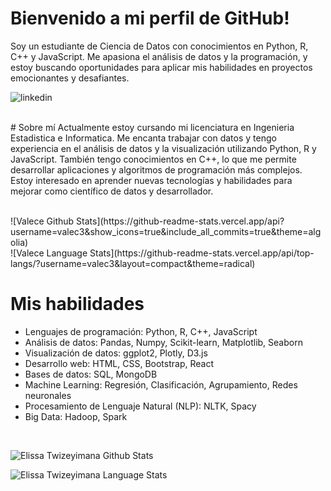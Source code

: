 # Bienvenido a mi perfil de GitHub!
Soy un estudiante de Ciencia de Datos con conocimientos en Python, R, C++ y JavaScript. Me apasiona el análisis de datos y la programación, y estoy buscando oportunidades para aplicar mis habilidades en proyectos emocionantes y desafiantes.

<p>
   <a href="https://www.linkedin.com/in/victormaye-data-science/">
      <img align="left" alt="linkedin" src="https://img.shields.io/badge/LinkedIn-0077B5?style=for-the-badge&logo=linkedin&logoColor=white" />
   </a>
</p>

</br>

<p>
   </br>
# Sobre mí
Actualmente estoy cursando mi licenciatura en Ingenieria Estadistica e Informatica.
Me encanta trabajar con datos y tengo experiencia en el análisis de datos y la visualización utilizando Python, R y JavaScript.
También tengo conocimientos en C++, lo que me permite desarrollar aplicaciones y algoritmos de programación más complejos.
Estoy interesado en aprender nuevas tecnologías y habilidades para mejorar como científico de datos y desarrollador.
</p>

<div>
</br>
![Valece Github Stats](https://github-readme-stats.vercel.app/api?username=valec3&show_icons=true&include_all_commits=true&theme=algolia)
</br>
![Valece Language Stats](https://github-readme-stats.vercel.app/api/top-langs/?username=valec3&layout=compact&theme=radical)
</div>


# Mis habilidades
* Lenguajes de programación: Python, R, C++, JavaScript
* Análisis de datos: Pandas, Numpy, Scikit-learn, Matplotlib, Seaborn
* Visualización de datos: ggplot2, Plotly, D3.js
* Desarrollo web: HTML, CSS, Bootstrap, React
* Bases de datos: SQL, MongoDB
* Machine Learning: Regresión, Clasificación, Agrupamiento, Redes neuronales
* Procesamiento de Lenguaje Natural (NLP): NLTK, Spacy
* Big Data: Hadoop, Spark


<br/>

</p>

![Elissa Twizeyimana Github Stats](https://github-readme-stats.vercel.app/api?username=twizelissa&show_icons=true&include_all_commits=true&theme=radical)

![Elissa Twizeyimana Language Stats](https://github-readme-stats.vercel.app/api/top-langs/?username=twizelissa&layout=compact&theme=radical)

</p>
